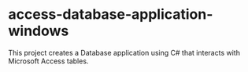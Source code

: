# access-database-application-windows
This project creates a Database application using C# that interacts with Microsoft Access tables.
